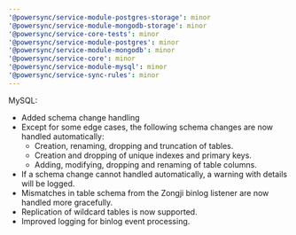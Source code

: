 ```yaml
---
'@powersync/service-module-postgres-storage': minor
'@powersync/service-module-mongodb-storage': minor
'@powersync/service-core-tests': minor
'@powersync/service-module-postgres': minor
'@powersync/service-module-mongodb': minor
'@powersync/service-core': minor
'@powersync/service-module-mysql': minor
'@powersync/service-sync-rules': minor
---
```


MySQL: 
- Added schema change handling
 - Except for some edge cases, the following schema changes are now handled automatically:
   - Creation, renaming, dropping and truncation of tables.
   - Creation and dropping of unique indexes and primary keys.
   - Adding, modifying, dropping and renaming of table columns.
 - If a schema change cannot handled automatically, a warning with details will be logged.
 - Mismatches in table schema from the Zongji binlog listener are now handled more gracefully.
- Replication of wildcard tables is now supported.
- Improved logging for binlog event processing.
